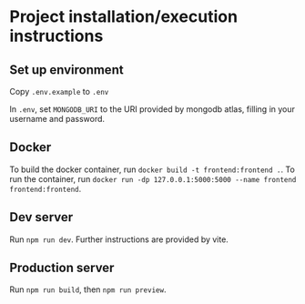 # Project installation/execution instructions

## Set up environment

Copy `.env.example` to `.env`

In `.env`, set `MONGODB_URI` to the URI provided by mongodb atlas, filling in your username and password.

## Docker

To build the docker container, run `docker build -t frontend:frontend .`.
To run the container, run `docker run -dp 127.0.0.1:5000:5000 --name frontend frontend:frontend`.

## Dev server

Run `npm run dev`. Further instructions are provided by vite.

<!--  TODO: read documentation on sveltekit adapters -->
## Production server

Run `npm run build`, then `npm run preview`.
